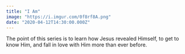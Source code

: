 ```yaml
---
title: "I Am"
image: "https://i.imgur.com/0f8rf8A.png"
date: "2020-04-12T14:30:00.000Z"
---
```

The point of this series is to learn how Jesus revealed Himself, to get to know Him, and fall in love with Him more than ever before.